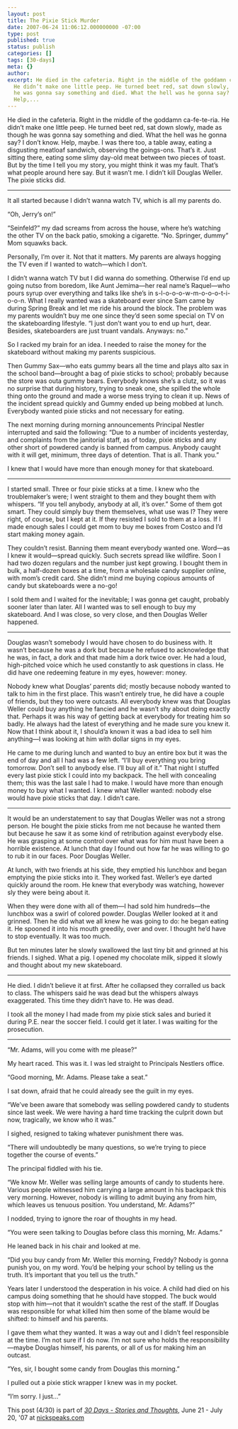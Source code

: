 ```yaml
---
layout: post
title: The Pixie Stick Murder
date: 2007-06-24 11:06:12.000000000 -07:00
type: post
published: true
status: publish
categories: []
tags: [30-days]
meta: {}
author: 
excerpt: He died in the cafeteria. Right in the middle of the goddamn ca-fe-te-ria.
  He didn’t make one little peep. He turned beet red, sat down slowly, made as though
  he was gonna say something and died. What the hell was he gonna say? I don’t know.
  Help,...
---
```

He died in the cafeteria. Right in the middle of the goddamn ca-fe-te-ria. He didn’t make one little peep. He turned beet red, sat down slowly, made as though he was gonna say something and died. What the hell was he gonna say? I don’t know. Help, maybe. I was there too, a table away, eating a disgusting meatloaf sandwich, observing the goings-ons. That’s it. Just sitting there, eating some slimy day-old meat between two pieces of toast. But by the time I tell you my story, you might think it was my fault. That’s what people around here say. But it wasn’t me. I didn’t kill Douglas Weller. The pixie sticks did.

* * *

It all started because I didn’t wanna watch TV, which is all my parents do. 

“Oh, Jerry’s on!” 

“Seinfeld?” my dad screams from across the house, where he’s watching the other TV on the back patio, smoking a cigarette. “No. Springer, dummy” Mom squawks back. 

Personally, I’m over it. Not that it matters. My parents are always hogging the TV even if I wanted to watch—which I don’t.

I didn’t wanna watch TV but I did wanna do something. Otherwise I’d end up going nutso from boredom, like Aunt Jemima—her real name’s Raquel—who pours syrup over everything and talks like she’s in s-l-o-o-o-w-m-o-o-o-t-i-o-o-n. What I really wanted was a skateboard ever since Sam came by during Spring Break and let me ride his around the block. The problem was my parents wouldn’t buy me one since they’d seen some special on TV on the skateboarding lifestyle. “I just don’t want you to end up hurt, dear. Besides, skateboarders are just truant vandals. Anyways: no.”

So I racked my brain for an idea. I needed to raise the money for the skateboard without making my parents suspicious.

Then Gummy Sax—who eats gummy bears all the time and plays alto sax in the school band—brought a bag of pixie sticks to school; probably because the store was outa gummy bears. Everybody knows she’s a clutz, so it was no surprise that during history, trying to sneak one, she spilled the whole thing onto the ground and made a worse mess trying to clean it up. News of the incident spread quickly and Gummy ended up being mobbed at lunch. Everybody wanted pixie sticks and not necessary for eating.

The next morning during morning announcements Principal Nestler interrupted and said the following: “Due to a number of incidents yesterday, and complaints from the janitorial staff, as of today, pixie sticks and any other short of powdered candy is banned from campus. Anybody caught with it will get, minimum, three days of detention. That is all. Thank you.” 

I knew that I would have more than enough money for that skateboard.

* * *

I started small. Three or four pixie sticks at a time. I knew who the troublemaker’s were; I went straight to them and they bought them with whispers. “If you tell anybody, anybody at all, it’s over.” Some of them got smart. They could simply buy them themselves, what use was I? They were right, of course, but I kept at it. If they resisted I sold to them at a loss. If I made enough sales I could get mom to buy me boxes from Costco and I’d start making money again.

They couldn’t resist. Banning them meant everybody wanted one. Word—as I knew it would—spread quickly. Such secrets spread like wildfire. Soon I had two dozen regulars and the number just kept growing. I bought them in bulk, a half-dozen boxes at a time, from a wholesale candy supplier online, with mom’s credit card. She didn’t mind me buying copious amounts of candy but skateboards were a no-go!

I sold them and I waited for the inevitable; I was gonna get caught, probably sooner later than later. All I wanted was to sell enough to buy my skateboard. And I was close, so very close, and then Douglas Weller happened.

* * *

Douglas wasn’t somebody I would have chosen to do business with. It wasn’t because he was a dork but because he refused to acknowledge that he was, in fact, a dork and that made him a dork twice over. He had a loud, high-pitched voice which he used constantly to ask questions in class. He did have one redeeming feature in my eyes, however: money.

Nobody knew what Douglas’ parents did; mostly because nobody wanted to talk to him in the first place. This wasn’t entirely true, he did have a couple of friends, but they too were outcasts. All everybody knew was that Douglas Weller could buy anything he fancied and he wasn’t shy about doing exactly that. Perhaps it was his way of getting back at everybody for treating him so badly. He always had the latest of everything and he made sure you knew it. Now that I think about it, I should’a known it was a bad idea to sell him anything—I was looking at him with dollar signs in my eyes.

He came to me during lunch and wanted to buy an entire box but it was the end of day and all I had was a few left. “I’ll buy everything you bring tomorrow. Don’t sell to anybody else. I’ll buy all of it.” That night I stuffed every last pixie stick I could into my backpack. The hell with concealing them; this was the last sale I had to make. I would have more than enough money to buy what I wanted. I knew what Weller wanted: nobody else would have pixie sticks that day. I didn’t care.

* * *

It would be an understatement to say that Douglas Weller was not a strong person. He bought the pixie sticks from me not because he wanted them but because he saw it as some kind of retribution against everybody else. He was grasping at some control over what was for him must have been a horrible existence. At lunch that day I found out how far he was willing to go to rub it in our faces. Poor Douglas Weller.

At lunch, with two friends at his side, they emptied his lunchbox and began emptying the pixie sticks into it. They worked fast. Weller’s eye darted quickly around the room. He knew that everybody was watching, however sly they were being about it. 

When they were done with all of them—I had sold him hundreds—the lunchbox was a swirl of colored powder. Douglas Weller looked at it and grinned. Then he did what we all knew he was going to do: he began eating it. He spooned it into his mouth greedily, over and over. I thought he’d have to stop eventually. It was too much.

But ten minutes later he slowly swallowed the last tiny bit and grinned at his friends. I sighed. What a pig. I opened my chocolate milk, sipped it slowly and thought about my new skateboard.

* * *

He died. I didn’t believe it at first. After he collapsed they corralled us back to class. The whispers said he was dead but the whispers always exaggerated. This time they didn’t have to. He was dead.

I took all the money I had made from my pixie stick sales and buried it during P.E. near the soccer field. I could get it later. I was waiting for the prosecution.

* * *

“Mr. Adams, will you come with me please?”

My heart raced. This was it. I was led straight to Principals Nestlers office.

“Good morning, Mr. Adams. Please take a seat.”

I sat down, afraid that he could already see the guilt in my eyes.

“We’ve been aware that somebody was selling powdered candy to students since last week. We were having a hard time tracking the culprit down but now, tragically, we know who it was.”

I sighed, resigned to taking whatever punishment there was.

“There will undoubtedly be many questions, so we’re trying to piece together the course of events.”

The principal fiddled with his tie.

“We know Mr. Weller was selling large amounts of candy to students here. Various people witnessed him carrying a large amount in his backpack this very morning. However, nobody is willing to admit buying any from him, which leaves us tenuous position. You understand, Mr. Adams?”

I nodded, trying to ignore the roar of thoughts in my head.

“You were seen talking to Douglas before class this morning, Mr. Adams.”

He leaned back in his chair and looked at me.

“Did you buy candy from Mr. Weller this morning, Freddy? Nobody is gonna punish you, on my word. You’d be helping your school by telling us the truth. It’s important that you tell us the truth.”

Years later I understood the desperation in his voice. A child had died on his campus doing something that he should have stopped. The buck would stop with him—not that it wouldn’t scathe the rest of the staff. If Douglas was responsible for what killed him then some of the blame would be shifted: to himself and his parents.

I gave them what they wanted. It was a way out and I didn’t feel responsible at the time. I’m not sure if I do now. I’m not sure who holds the responsibility—maybe Douglas himself, his parents, or all of us for making him an outcast.

“Yes, sir, I bought some candy from Douglas this morning.”

I pulled out a pixie stick wrapper I knew was in my pocket.

“I’m sorry. I just…”

<div style="margin-bottom: 5px;">This post (4/30) is part of <a href="http://www.nickspeaks.com/category/30-days-vol-i/"><em>30 Days - Stories and Thoughts</em></a>, June 21 - July 20, '07 at <a href="http://www.nickspeaks.com">nickspeaks.com</a></div>
